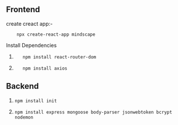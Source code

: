 ## Frontend 
create creact app:-

        npx create-react-app mindscape
 Install Dependencies 
 
1)        npm install react-router-dom
 
2)        npm install axios

 ## Backend
 
 1)     npm install init
 2)     npm install express mongoose body-parser jsonwebtoken bcrypt nodemon
